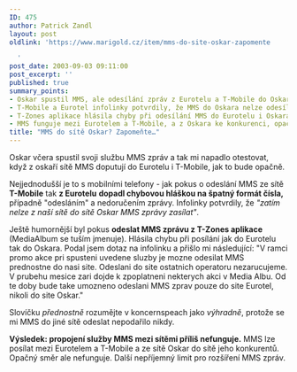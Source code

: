 ```yaml
---
ID: 475
author: Patrick Zandl
layout: post
oldlink: 'https://www.marigold.cz/item/mms-do-site-oskar-zapomente

  '
post_date: 2003-09-03 09:11:00
post_excerpt: ''
published: true
summary_points:
- Oskar spustil MMS, ale odesílání zpráv z Eurotelu a T-Mobile do Oskara nefunguje.
- T-Mobile a Eurotel infolinky potvrdily, že MMS do Oskara nelze odesílat.
- T-Zones aplikace hlásila chyby při odesílání MMS do Eurotelu i Oskara.
- MMS funguje mezi Eurotelem a T-Mobile, a z Oskara ke konkurenci, opačně ne.
title: "MMS do sítě Oskar? Zapomeňte…"
---
```


<p>
Oskar včera spustil svoji službu MMS zpráv a tak mi napadlo otestovat, když z oskaří sítě MMS doputují do Eurotelu i T-Mobile, jak to bude opačně. </p>

<p>
Nejjednodušší je to s mobilními telefony - jak pokus o odeslání MMS ze sítě <STRONG>T-Mobile</STRONG> tak <STRONG>z Eurotelu</STRONG> <STRONG>dopadl chybovou hláškou na špatný formát čísla,</STRONG> případně "odesláním" a nedoručením zprávy. Infolinky potvrdily, že <EM>"zatím nelze z naší sítě do sítě Oskar MMS zprávy zasílat"</EM>. </p>

<p>
Ještě humornější byl pokus <STRONG>odeslat MMS zprávu z T-Zones aplikace</STRONG> (MediaAlbum se tuším jmenuje). Hlásila chybu při posílání jak do Eurotelu tak do Oskara. Podal jsem dotaz na infolinku a přišlo mi následující: "V ramci promo akce pri spusteni uvedene sluzby je mozne odesilat MMS prednostne do nasi site. Odeslani do site ostatnich operatoru nezarucujeme. V prubehu mesice zari dojde k zpoplatneni nekterych akci v Media Albu. Od te doby bude take umozneno odeslani MMS zprav pouze do site Eurotel, nikoli do site Oskar."</p>

<p>
Slovíčku <EM>přednostně</EM> rozumějte v koncernspeach jako <EM>výhradně</EM>, protože se mi MMS do jiné sítě odeslat nepodařilo nikdy. </p>

<p>
<STRONG>Výsledek: propojení služby MMS mezi sítěmi příliš nefunguje.</STRONG> MMS lze posílat mezi Eurotelem a T-Mobile a ze sítě Oskar do sítě jeho konkurentů. Opačný směr ale nefunguje. Další nepříjemný limit pro rozšíření MMS zpráv. </p>